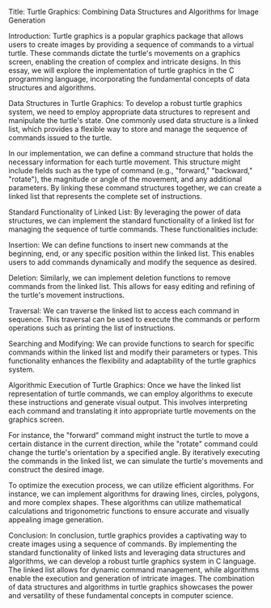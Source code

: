 Title: Turtle Graphics: Combining Data Structures and Algorithms for Image Generation

Introduction:
Turtle graphics is a popular graphics package that allows users to create images by providing a sequence of commands to a virtual turtle. These commands dictate the turtle's movements on a graphics screen, enabling the creation of complex and intricate designs. In this essay, we will explore the implementation of turtle graphics in the C programming language, incorporating the fundamental concepts of data structures and algorithms.

Data Structures in Turtle Graphics:
To develop a robust turtle graphics system, we need to employ appropriate data structures to represent and manipulate the turtle's state. One commonly used data structure is a linked list, which provides a flexible way to store and manage the sequence of commands issued to the turtle.

In our implementation, we can define a command structure that holds the necessary information for each turtle movement. This structure might include fields such as the type of command (e.g., "forward," "backward," "rotate"), the magnitude or angle of the movement, and any additional parameters. By linking these command structures together, we can create a linked list that represents the complete set of instructions.

Standard Functionality of Linked List:
By leveraging the power of data structures, we can implement the standard functionality of a linked list for managing the sequence of turtle commands. These functionalities include:

Insertion: We can define functions to insert new commands at the beginning, end, or any specific position within the linked list. This enables users to add commands dynamically and modify the sequence as desired.

Deletion: Similarly, we can implement deletion functions to remove commands from the linked list. This allows for easy editing and refining of the turtle's movement instructions.

Traversal: We can traverse the linked list to access each command in sequence. This traversal can be used to execute the commands or perform operations such as printing the list of instructions.

Searching and Modifying: We can provide functions to search for specific commands within the linked list and modify their parameters or types. This functionality enhances the flexibility and adaptability of the turtle graphics system.

Algorithmic Execution of Turtle Graphics:
Once we have the linked list representation of turtle commands, we can employ algorithms to execute these instructions and generate visual output. This involves interpreting each command and translating it into appropriate turtle movements on the graphics screen.

For instance, the "forward" command might instruct the turtle to move a certain distance in the current direction, while the "rotate" command could change the turtle's orientation by a specified angle. By iteratively executing the commands in the linked list, we can simulate the turtle's movements and construct the desired image.

To optimize the execution process, we can utilize efficient algorithms. For instance, we can implement algorithms for drawing lines, circles, polygons, and more complex shapes. These algorithms can utilize mathematical calculations and trigonometric functions to ensure accurate and visually appealing image generation.

Conclusion:
In conclusion, turtle graphics provides a captivating way to create images using a sequence of commands. By implementing the standard functionality of linked lists and leveraging data structures and algorithms, we can develop a robust turtle graphics system in C language. The linked list allows for dynamic command management, while algorithms enable the execution and generation of intricate images. The combination of data structures and algorithms in turtle graphics showcases the power and versatility of these fundamental concepts in computer science.

